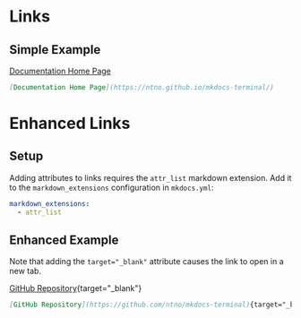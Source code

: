 # Links

## Simple Example

[Documentation Home Page](https://ntno.github.io/mkdocs-terminal/)

```markdown
[Documentation Home Page](https://ntno.github.io/mkdocs-terminal/)
```

# Enhanced Links
## Setup

Adding attributes to links requires the `attr_list` markdown extension.  Add it to the `markdown_extensions` configuration in `mkdocs.yml`:

```yaml
markdown_extensions:
  - attr_list
```

## Enhanced Example
Note that adding the `target="_blank"` attribute causes the link to open in a new tab.


[GitHub Repository](https://github.com/ntno/mkdocs-terminal){target="_blank"}

```markdown
[GitHub Repository](https://github.com/ntno/mkdocs-terminal){target="_blank"}
```